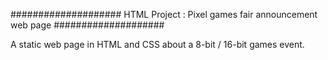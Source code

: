 #################### HTML Project : Pixel games fair announcement web page ####################

A static web page in HTML and CSS about a 8-bit / 16-bit games event.
